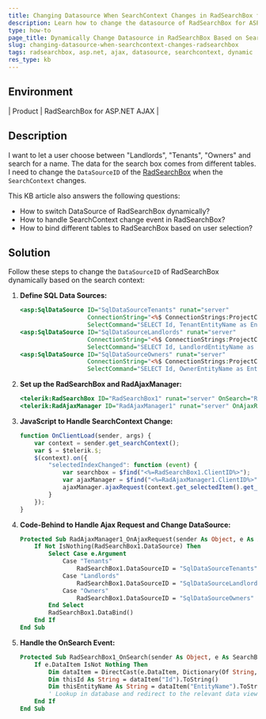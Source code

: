 ```yaml
---
title: Changing Datasource When SearchContext Changes in RadSearchBox for ASP.NET AJAX
description: Learn how to change the datasource of RadSearchBox for ASP.NET AJAX dynamically when the search context changes.
type: how-to
page_title: Dynamically Change Datasource in RadSearchBox Based on SearchContext
slug: changing-datasource-when-searchcontext-changes-radsearchbox
tags: radsearchbox, asp.net, ajax, datasource, searchcontext, dynamic
res_type: kb
---
```


## Environment
| Product | RadSearchBox for ASP.NET AJAX |

## Description
I want to let a user choose between "Landlords", "Tenants", "Owners" and search for a name. The data for the search box comes from different tables. I need to change the `DataSourceID` of the [RadSearchBox](https://docs.telerik.com/devtools/aspnet-ajax/controls/searchbox/overview) when the `SearchContext` changes.

This KB article also answers the following questions:
- How to switch DataSource of RadSearchBox dynamically?
- How to handle SearchContext change event in RadSearchBox?
- How to bind different tables to RadSearchBox based on user selection?

## Solution
Follow these steps to change the `DataSourceID` of RadSearchBox dynamically based on the search context:

1. **Define SQL Data Sources:**
    ```asp
    <asp:SqlDataSource ID="SqlDataSourceTenants" runat="server"
                       ConnectionString="<%$ ConnectionStrings:ProjectConnectionString %>"
                       SelectCommand="SELECT Id, TenantEntityName as EntityName FROM TenantEntities"></asp:SqlDataSource>
    <asp:SqlDataSource ID="SqlDataSourceLandlords" runat="server"
                       ConnectionString="<%$ ConnectionStrings:ProjectConnectionString %>"
                       SelectCommand="SELECT Id, LandlordEntityName as EntityName FROM LandlordEntities"></asp:SqlDataSource>
    <asp:SqlDataSource ID="SqlDataSourceOwners" runat="server"
                       ConnectionString="<%$ ConnectionStrings:ProjectConnectionString %>"
                       SelectCommand="SELECT Id, OwnerEntityName as EntityName FROM OwnerEntities"></asp:SqlDataSource>
    ```

2. **Set up the RadSearchBox and RadAjaxManager:**
    ```asp
    <telerik:RadSearchBox ID="RadSearchBox1" runat="server" OnSearch="RadSearchBox1_OnSearch" />
    <telerik:RadAjaxManager ID="RadAjaxManager1" runat="server" OnAjaxRequest="RadAjaxManager1_OnAjaxRequest"></telerik:RadAjaxManager>
    ```

3. **JavaScript to Handle SearchContext Change:**
    ```javascript
    function OnClientLoad(sender, args) {
        var context = sender.get_searchContext();
        var $ = $telerik.$;
        $(context).on({
            "selectedIndexChanged": function (event) {
                var searchbox = $find("<%=RadSearchBox1.ClientID%>");
                var ajaxManager = $find("<%=RadAjaxManager1.ClientID%>");
                ajaxManager.ajaxRequest(context.get_selectedItem().get_text());
            }
        });
    }
    ```

4. **Code-Behind to Handle Ajax Request and Change DataSource:**
    ```vb
    Protected Sub RadAjaxManager1_OnAjaxRequest(sender As Object, e As AjaxRequestEventArgs)
        If Not IsNothing(RadSearchBox1.DataSource) Then
            Select Case e.Argument
                Case "Tenants"
                    RadSearchBox1.DataSourceID = "SqlDataSourceTenants"
                Case "Landlords"
                    RadSearchBox1.DataSourceID = "SqlDataSourceLandlords"
                Case "Owners"
                    RadSearchBox1.DataSourceID = "SqlDataSourceOwners"
            End Select
            RadSearchBox1.DataBind()
        End If
    End Sub
    ```

5. **Handle the OnSearch Event:**
    ```vb
    Protected Sub RadSearchBox1_OnSearch(sender As Object, e As SearchBoxEventArgs)
        If e.DataItem IsNot Nothing Then
            Dim dataItem = DirectCast(e.DataItem, Dictionary(Of String, Object))
            Dim thisId As String = dataItem("Id").ToString()
            Dim thisEntityName As String = dataItem("EntityName").ToString()
            ' Lookup in database and redirect to the relevant data view / edit page
        End If
    End Sub
    ```
